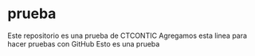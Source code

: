 # prueba
Este repositorio es una prueba de CTCONTIC
Agregamos esta linea para hacer pruebas con GitHub
Esto es una prueba
